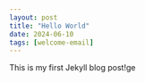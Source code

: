 ```yaml
---
layout: post
title: "Hello World"
date: 2024-06-10
tags: [welcome-email]
---
```


This is my first Jekyll blog post!ge